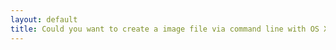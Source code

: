 ```yaml
---
layout: default
title: Could you want to create a image file via command line with OS X Clipboard containing a image captured
---
```


